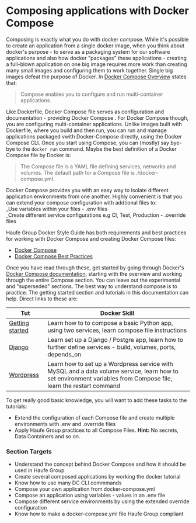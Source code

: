 # Composing applications with Docker Compose

Composing is exactly what you do with docker compose. While it's possible to create an application from a single docker image, when you think about docker's purpose - to serve as a packaging system for our software applications and also how docker "packages" these applications - creating a full-blown application on one big image requires more work than creating many small images and configuring them to work together. Single big images defeat the purpose of Docker. In [Docker Compose Overview](https://docs.docker.com/compose/overview/)    states that:

> Compose enables you to configure and run multi-container applications.

Like Dockerfile, Docker Compose file serves as configuration and documentation - providing Docker Compose . For Docker Compose though, you are configuring multi-container applications. Unlike images built with Dockerfile, where you build and then run, you can run and manage applications packaged vwith Docker-Compose directly, using the Docker Compose CLI. Once you start using Compose, you can \(mostly\) say bye-bye to the `docker run` command. Maybe the best definition of a Docker Compose file by Docker is:

> The Compose file is a YAML file defining services, networks and volumes. The default path for a Compose file is ./docker-compose.yml.

Docker Compose provides you with an easy way to isolate different application environments from one another. Highly convenient is that you can extend your compose configuration with addtional files to:  
\_Use variables within your files - .env files  
\_Create different service configurations e.g CI, Test, Production - .override files

Haufe Group Docker Style Guide has both requirements and best practices for working with Docker Compose and creating Docker Compose files:

* [Docker Compose](https://github.com/Haufe-Lexware/docker-style-guide/blob/master/DockerCompose.md)
* [Docker Compose Best Practices](https://github.com/Haufe-Lexware/docker-style-guide/blob/master/BestPracticesCompose.md)

Once you have read through these, get started by going through Docker's [Docker Compose documentation](https://docs.docker.com/compose/overview/), starting with the overview and working through the entire Compose section. You can leave out the experimental and "superseded" sections. The best way to understand compose is to practice. The getting started section and  tutorials in this documentation can help. Direct links to these are:

| Tut | Docker Skill |
| --- | --- |
| [Getting started](https://docs.docker.com/compose/gettingstarted/) | Learn how to to compose a basic Python app, using two services, learn compose file instructions |
| [Django](https://docs.docker.com/compose/django/) | Learn set up a Django / Postgre app, learn how to further define services - build, volumes, ports, depends\_on |
| [Wordpress](https://docs.docker.com/compose/wordpress/) | Learn how to set up a Wordpress service with MySQL and a data volume service, learn how to set environment variables from Compose file, learn the restart command |

To get really good basic knowledge, you will want to add these tasks to the tutorials:

* Extend the configuration of each Compose file and create multiple environments with .env and .override files
* Apply Haufe Group practices to all Compose Files. **Hint:** No secrets, Data Containers and so on. 

### Section Targets

* Understand the concept behind Docker Compose and how it should be used in Haufe Group
* Create several composed applications by working the docker tutorial
* Know how to use many DC CLI commmands
* Compose your own application from docker-compose.yml
* Compose an application using variables - values in an .env file
* Compose different service environments by using the extended override configuration
* Know how to make a docker-compose.yml file Haufe Group compliant 




